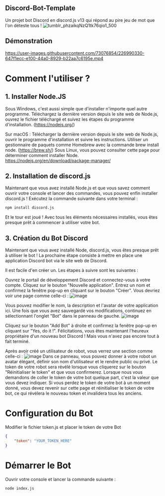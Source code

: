 ## Discord-Bot-Template
Un projet bot Discord en discord.js v13 qui répond au pire jeu de mot que l'on déteste tous !
![tumblr_phzaikqNzQ1tk76qio1_500](https://user-images.githubusercontent.com/73076854/226985968-60f6b50a-d472-47f6-8e49-84b377dbbb01.gif)

## Démonstration
https://user-images.githubusercontent.com/73076854/226990330-647f1ecc-e100-44a0-8929-b22aa7c6195e.mp4

# Comment l'utiliser ?

## 1. Installer Node.JS
Sous Windows, c'est aussi simple que d'installer n'importe quel autre programme. Téléchargez la dernière version depuis le site web de Node.js, ouvrez le fichier téléchargé et suivez les étapes du programme d'installation. (https://nodejs.org/)

Sur macOS :
Télécharger la dernière version depuis le site web de Node.js, ouvrir le programme d'installation et suivre les instructions.
Utiliser un gestionnaire de paquets comme Homebrew avec la commande brew install node. (https://brew.sh/)
Sous Linux, vous pouvez consulter cette page pour déterminer comment installer Node. https://nodejs.org/en/download/package-manager/

## 2. Installation de discord.js
Maintenant que vous avez installé Node.js et que vous savez comment ouvrir votre console et lancer des commandes, vous pouvez enfin installer discord.js ! Exécutez la commande suivante dans votre terminal :
```bash
npm install discord.js
```
Et le tour est joué ! Avec tous les éléments nécessaires installés, vous êtes presque prêt à commencer à utiliser votre bot.

## 3. Création du Bot Discord
Maintenant que vous avez installé Node, discord.js, vous êtes presque prêt à utiliser le bot ! La prochaine étape consiste à mettre en place une application Discord bot via le site web de Discord.

Il est facile d'en créer un. Les étapes à suivre sont les suivantes :

Ouvrez le portail de développement Discord et connectez-vous à votre compte.
Cliquez sur le bouton "Nouvelle application".
Entrez un nom et confirmez la fenêtre pop-up en cliquant sur le bouton "Créer".
Vous devriez voir une page comme celle-ci :
![image](https://user-images.githubusercontent.com/73076854/226984675-ebdf7317-5b56-4769-ab9a-e51749b28511.png)

Vous pouvez modifier le nom, la description et l'avatar de votre application ici. Une fois que vous avez sauvegardé vos modifications, continuez en sélectionnant l'onglet "Bot" dans le panneau de gauche.
![image](https://user-images.githubusercontent.com/73076854/226984754-70a52650-9ddc-4d87-8945-4e205a966e62.png)

Cliquez sur le bouton "Add Bot" à droite et confirmez la fenêtre pop-up en cliquant sur "Yes, do it !". Félicitations, vous êtes maintenant l'heureux propriétaire d'un nouveau bot Discord ! Mais vous n'avez pas encore tout à fait terminé.

Après avoir créé un utilisateur de robot, vous verrez une section comme celle-ci :
![image](https://user-images.githubusercontent.com/73076854/226984846-376a373c-e55d-4fc9-9d3b-e8dc19a64e26.png)
Dans ce panneau, vous pouvez donner à votre robot un avatar élégant, définir son nom d'utilisateur et le rendre public ou privé. Le token de votre robot sera révélé lorsque vous cliquerez sur le bouton "Réinitialiser le token" et que vous confirmerez. Lorsque nous vous demandons de coller le token de votre bot quelque part, c'est la valeur que vous devez indiquer. Si vous perdez le token de votre bot à un moment donné, vous devez revenir sur cette page et réinitialiser le token de votre bot, ce qui révélera le nouveau token et invalidera tous les anciens.

# Configuration du Bot
Modifier le fichier token.js et placer le token de votre Bot
```json
{
    "token": "YOUR_TOKEN_HERE"
}
```

# Démarrer le Bot
Ouvrir votre console et lancer la commande suivante :
```bash
node index.js
```
